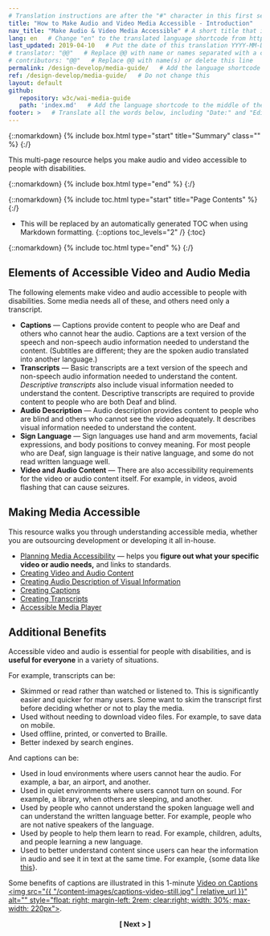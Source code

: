 ```yaml
---
# Translation instructions are after the "#" character in this first section. They are comments that do not show up in the web page. You do not need to translate the instructions after #.
title: "How to Make Audio and Video Media Accessible - Introduction"   # Do not translate "title:". Do translate the text after "title:".
nav_title: "Make Audio & Video Media Accessible" # A short title that is used in the navigation
lang: en   # Change "en" to the translated language shortcode from https://www.iana.org/assignments/language-subtag-registry/language-subtag-registry
last_updated: 2019-04-10   # Put the date of this translation YYYY-MM-DD (with month in the middle)
# translator: "@@"   # Replace @@ with name or names separated with a comma
# contributors: "@@"   # Replace @@ with name(s) or delete this line
permalink: /design-develop/media-guide/   # Add the language shortcode to the end; for example /fundamentals/accessibility-intro/fr
ref: /design-develop/media-guide/   # Do not change this
layout: default
github:
   repository: w3c/wai-media-guide
   path: 'index.md'   # Add the language shortcode to the middle of the filename, for example index.fr.md
footer: >   # Translate all the words below, including "Date:" and "Editor:". 
---
```


{::nomarkdown}
{% include box.html type="start" title="Summary" class="" %}
{:/}

This multi-page resource helps you make audio and video accessible to people with disabilities.

{::nomarkdown}
{% include box.html type="end" %}
{:/}

{::nomarkdown}
{% include toc.html type="start" title="Page Contents" %}
{:/}

- This will be replaced by an automatically generated TOC when using Markdown formatting.
{::options toc_levels="2" /}
{:toc}

{::nomarkdown}
{% include toc.html type="end" %}
{:/}

## Elements of Accessible Video and Audio Media

The following elements make video and audio accessible to people with disabilities. Some media needs all of these, and others need only a transcript.

* **Captions** &mdash; Captions provide content to people who are Deaf and others who cannot hear the audio. Captions are a text version of the speech and non-speech audio information needed to understand the content. (Subtitles are different; they are the spoken audio translated into another language.)
* **Transcripts** &mdash; Basic transcripts are a text version of the speech and non-speech audio information needed to understand the content. _Descriptive transcripts_ also include visual information needed to understand the content. Descriptive transcripts are required to provide content to people who are both Deaf and blind.
* **Audio Description** &mdash; Audio description provides content to people who are blind and others who cannot see the video adequately. It describes visual information needed to understand the content.
* **Sign Language** &mdash; Sign languages use hand and arm movements, facial expressions, and body positions to convey meaning. For most people who are Deaf, sign language is their native language, and some do not read written language well.
* **Video and Audio Content** &mdash; There are also accessibility requirements for the video or audio content itself. For example, in videos, avoid flashing that can cause seizures.

## Making Media Accessible

This resource walks you through understanding accessible media, whether you are outsourcing development or developing it all in-house.
* [Planning Media Accessibility](https://deploy-preview-7--wai-media-guide.netlify.com/design-develop/media-guide/planning/) &mdash; helps you **figure out what your specific video or audio needs,** and links to standards.
* [Creating Video and Audio Content](https://deploy-preview-7--wai-media-guide.netlify.com/design-develop/media-guide/media-content/)
* [Creating Audio Description of Visual Information](https://deploy-preview-7--wai-media-guide.netlify.com/design-develop/media-guide/description/)
* [Creating Captions](https://deploy-preview-7--wai-media-guide.netlify.com/design-develop/media-guide/captions/)
* [Creating Transcripts](https://deploy-preview-7--wai-media-guide.netlify.com/design-develop/media-guide/transcripts/)
* [Accessible Media Player](https://deploy-preview-7--wai-media-guide.netlify.com/design-develop/media-guide/player/)

## Additional Benefits

Accessible video and audio is essential for people with disabilities, and is **useful for everyone** in a variety of situations.

For example, transcripts can be:
* Skimmed or read rather than watched or listened to. This is significantly easier and quicker for many users. Some want to skim the transcript first before deciding whether or not to play the media.
* Used without needing to download video files. For example, to save data on mobile.
* Used offline, printed, or converted to Braille.
* Better indexed by search engines.

And captions can be:
* Used in loud environments where users cannot hear the audio. For example, a bar, an airport, and another.
* Used in quiet environments where users cannot turn on sound. For example, a library, when others are sleeping, and another.
* Used by people who cannot understand the spoken language well and can understand the written language better. For example, people who are not native speakers of the language.
* Used by people to help them learn to read. For example, children, adults, and people learning a new language.
* Used to better understand content since users can hear the information in audio and see it in text at the same time. For example, {some data like [this](https://www.3playmedia.com/2019/02/21/8-benefits-of-transcribing-captioning-videos/)}.

Some benefits of captions are illustrated in this 1-minute <a href="https://www.w3.org/WAI/perspective-videos/captions/">Video on  Captions <img src="{{ "/content-images/captions-video-still.jpg" | relative_url }}" alt="" style="float: right; margin-left: 2rem; clear:right; width: 30%; max-width: 220px"></a>.


<p style="text-align:center"><strong>[ Next > ]</strong></p>
